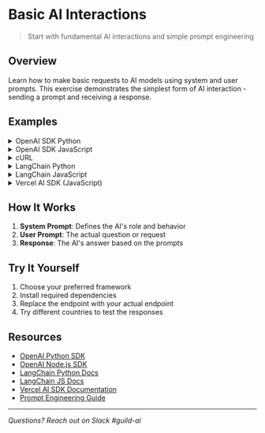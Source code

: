 # Basic AI Interactions

> Start with fundamental AI interactions and simple prompt engineering

## Overview

Learn how to make basic requests to AI models using system and user prompts. This exercise demonstrates the simplest form of AI interaction - sending a prompt and receiving a response.

## Examples

<details>
<summary>OpenAI SDK Python</summary>

```python
from openai import OpenAI

client = OpenAI(
    base_url="https://ai.company.internal/v1",
    api_key="not-needed"
)

response = client.chat.completions.create(
    model="gpt-4",
    messages=[
        {
            "role": "system",
            "content": "You are a geography expert. Your task is to provide the capital city of any country asked. Respond only with the city name."
        },
        {
            "role": "user",
            "content": "France"
        }
    ]
)

result = response.choices[0].message.content
print(result)
```

</details>

<details>
<summary>OpenAI SDK JavaScript</summary>

```javascript
import OpenAI from 'openai';

const client = new OpenAI({
  baseURL: 'https://ai.company.internal/v1',
  apiKey: 'not-needed'
});

const response = await client.chat.completions.create({
  model: 'gpt-4',
  messages: [
    {
      role: 'system',
      content: 'You are a geography expert. Your task is to provide the capital city of any country asked. Respond only with the city name.'
    },
    {
      role: 'user',
      content: 'France'
    }
  ]
});

const result = response.choices[0].message.content;
console.log(result);
```

</details>

<details>
<summary>cURL</summary>

```bash
curl https://ai.company.internal/v1/chat/completions \
  -H "Content-Type: application/json" \
  -d '{
    "model": "gpt-4",
    "messages": [
      {
        "role": "system",
        "content": "You are a geography expert. Your task is to provide the capital city of any country asked. Respond only with the city name."
      },
      {
        "role": "user",
        "content": "France"
      }
    ]
  }' | jq -r '.choices[0].message.content'
```

</details>

<details>
<summary>LangChain Python</summary>

```python
from langchain.llms import Custom
from langchain.schema import SystemMessage, HumanMessage

llm = Custom(endpoint="https://ai.company.internal/v1/chat")

messages = [
    SystemMessage(content="You are a geography expert. Your task is to provide the capital city of any country asked. Respond only with the city name."),
    HumanMessage(content="France")
]

result = llm.invoke(messages)
print(result)
```

</details>

<details>
<summary>LangChain JavaScript</summary>

```javascript
import { ChatOpenAI } from "langchain/chat_models/openai";
import { SystemMessage, HumanMessage } from "langchain/schema";

const model = new ChatOpenAI({
  modelName: "gpt-4",
  configuration: { basePath: "https://ai.company.internal/v1" }
});

const messages = [
  new SystemMessage("You are a geography expert. Your task is to provide the capital city of any country asked. Respond only with the city name."),
  new HumanMessage("France")
];

const result = await model.invoke(messages);
console.log(result.content);
```

</details>

<details>
<summary>Vercel AI SDK (JavaScript)</summary>

```javascript
import { createOpenAI } from '@ai-sdk/openai';
import { generateText } from 'ai';

const result = await generateText({
  model: createOpenAI({ baseURL: 'https://ai.company.internal/v1' })('gpt-4'),
  system: 'You are a geography expert. Your task is to provide the capital city of any country asked. Respond only with the city name.',
  prompt: 'France'
});
console.log(result.text);
```

</details>

## How It Works

1. **System Prompt**: Defines the AI's role and behavior
2. **User Prompt**: The actual question or request
3. **Response**: The AI's answer based on the prompts

## Try It Yourself

1. Choose your preferred framework
2. Install required dependencies
3. Replace the endpoint with your actual endpoint
4. Try different countries to test the responses

## Resources

- [OpenAI Python SDK](https://github.com/openai/openai-python)
- [OpenAI Node.js SDK](https://github.com/openai/openai-node)
- [LangChain Python Docs](https://python.langchain.com/)
- [LangChain JS Docs](https://js.langchain.com/)
- [Vercel AI SDK Documentation](https://sdk.vercel.ai/docs)
- [Prompt Engineering Guide](https://www.promptingguide.ai/)

---

*Questions? Reach out on Slack #guild-ai*